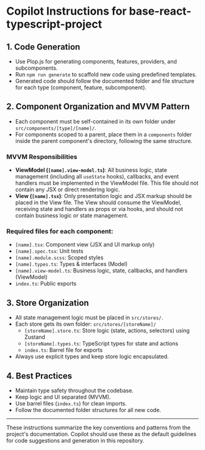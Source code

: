 # Copilot Instructions for base-react-typescript-project

## 1. Code Generation
- Use Plop.js for generating components, features, providers, and subcomponents.
- Run `npm run generate` to scaffold new code using predefined templates.
- Generated code should follow the documented folder and file structure for each type (component, feature, subcomponent).


## 2. Component Organization and MVVM Pattern

- Each component must be self-contained in its own folder under `src/components/[type]/[name]/`.
- For components scoped to a parent, place them in a `components` folder inside the parent component's directory, following the same structure.

### MVVM Responsibilities

- **ViewModel (`[name].view-model.ts`)**: All business logic, state management (including all `useState` hooks), callbacks, and event handlers must be implemented in the ViewModel file. This file should not contain any JSX or direct rendering logic.
- **View (`[name].tsx`)**: Only presentation logic and JSX markup should be placed in the View file. The View should consume the ViewModel, receiving state and handlers as props or via hooks, and should not contain business logic or state management.

### Required files for each component:
  - `[name].tsx`: Component view (JSX and UI markup only)
  - `[name].spec.tsx`: Unit tests
  - `[name].module.scss`: Scoped styles
  - `[name].types.ts`: Types & interfaces (Model)
  - `[name].view-model.ts`: Business logic, state, callbacks, and handlers (ViewModel)
  - `index.ts`: Public exports

## 3. Store Organization
- All state management logic must be placed in `src/stores/`.
- Each store gets its own folder: `src/stores/[storeName]/`
  - `[storeName].store.ts`: Store logic (state, actions, selectors) using Zustand
  - `[storeName].types.ts`: TypeScript types for state and actions
  - `index.ts`: Barrel file for exports
- Always use explicit types and keep store logic encapsulated.

## 4. Best Practices
- Maintain type safety throughout the codebase.
- Keep logic and UI separated (MVVM).
- Use barrel files (`index.ts`) for clean imports.
- Follow the documented folder structures for all new code.

---

These instructions summarize the key conventions and patterns from the project's documentation. Copilot should use these as the default guidelines for code suggestions and generation in this repository.
